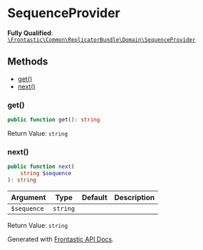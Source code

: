 #  SequenceProvider

**Fully Qualified**: [`\Frontastic\Common\ReplicatorBundle\Domain\SequenceProvider`](../../../../src/php/ReplicatorBundle/Domain/SequenceProvider.php)

## Methods

* [get()](#get)
* [next()](#next)

### get()

```php
public function get(): string
```

Return Value: `string`

### next()

```php
public function next(
    string $sequence
): string
```

Argument|Type|Default|Description
--------|----|-------|-----------
`$sequence`|`string`||

Return Value: `string`

Generated with [Frontastic API Docs](https://github.com/FrontasticGmbH/apidocs).
